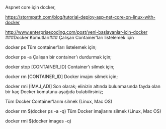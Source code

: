 Aspnet core için docker,

https://stormpath.com/blog/tutorial-deploy-asp-net-core-on-linux-with-docker



http://www.enterprisecoding.com/post/yeni-baslayanlar-icin-docker
###Docker Komutları###
Çalışan Container’ları listelemek için

docker ps
Tüm container’ları listelemek için;

docker ps -a
Çalışan bir container’ı durdurmak için;

docker stop  [CONTAINER_ID]
Container’ı silmek için;

docker rm [CONTAINER_ID]
Docker imajını silmek için;

docker rmi [İMAJ_ADI]
Son olarak; elinizin altında bulunmasında fayda olan bir kaç Docker komutunu aşağıda bulabilirsiniz;

Tüm Docker Container’larını silmek (Linux, Mac OS)

docker rm $(docker ps -a -q)
Tüm Docker imajlarını silmek (Linux, Mac OS)

docker rmi $(docker images -q)
